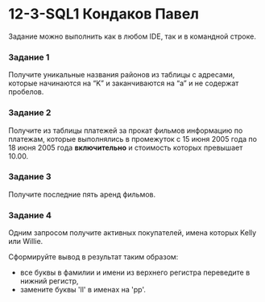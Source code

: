 # 12-3-SQL1 Кондаков Павел  
Задание можно выполнить как в любом IDE, так и в командной строке.  

### Задание 1

Получите уникальные названия районов из таблицы с адресами, которые начинаются на “K” и заканчиваются на “a” и не содержат пробелов.  

### Задание 2

Получите из таблицы платежей за прокат фильмов информацию по платежам, которые выполнялись в промежуток с 15 июня 2005 года по 18 июня 2005 года **включительно** и стоимость которых превышает 10.00.  

### Задание 3  

Получите последние пять аренд фильмов.  

### Задание 4  

Одним запросом получите активных покупателей, имена которых Kelly или Willie.   

Сформируйте вывод в результат таким образом:
- все буквы в фамилии и имени из верхнего регистра переведите в нижний регистр,  
- замените буквы 'll' в именах на 'pp'.  

